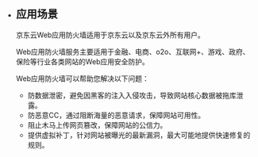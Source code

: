 - ## 应用场景  

  京东云Web应用防火墙适用于京东云以及京东云外所有用户。

  Web应用防火墙服务主要适用于金融、电商、o2o、互联网+、游戏、政府、保险等行业各类网站的Web应用安全防护。

  Web应用防火墙可以帮助您解决以下问题：

  - 防数据泄密，避免因黑客的注入入侵攻击，导致网站核心数据被拖库泄露。
  - 防恶意CC，通过阻断海量的恶意请求，保障网站可用性。
  - 阻止木马上传网页篡改，保障网站的公信力。
  - 提供虚拟补丁，针对网站被曝光的最新漏洞，最大可能地提供快速修复的规则。

  
